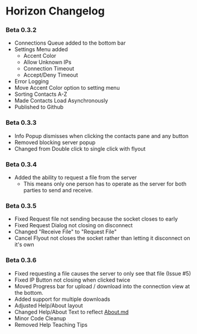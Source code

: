 # Horizon Changelog
### Beta 0.3.2
* Connections Queue added to the bottom bar
* Settings Menu added
	* Accent Color
	* Allow Unknown IPs
	* Connection Timeout
	* Accept/Deny Timeout
* Error Logging
* Move Accent Color option to setting menu
* Sorting Contacts A-Z
* Made Contacts Load Asynchronously
* Published to Github
### Beta 0.3.3
* Info Popup dismisses when clicking the contacts pane and any button
* Removed blocking server popup
* Changed from Double click to single click with flyout
### Beta 0.3.4
* Added the ability to request a file from the server
	* This means only one person has to operate as the server for both parties to send and receive.
### Beta 0.3.5
* Fixed Request file not sending because the socket closes to early
* Fixed Request Dialog not closing on disconnect
* Changed "Receive File" to "Request File"
* Cancel Flyout not closes the socket rather than letting it disconnect on it's own
### Beta 0.3.6
* Fixed requesting a file causes the server to only see that file (Issue #5)
* Fixed IP Button not closing when clicked twice
* Moved Progress bar for upload / download into the connection view at the bottom.
* Added support for multiple downloads
* Adjusted Help/About layout 
* Changed Help/About Text to reflect [About.md](https://github.com/EpsiRho/Horizon/blob/main/Docs/About.mdown)
* Minor Code Cleanup
* Removed Help Teaching Tips